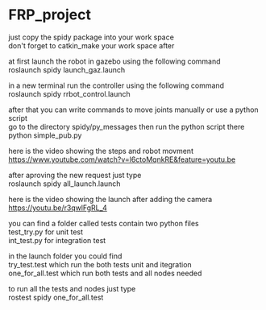 # FRP_project
just copy the spidy package into your work space <br/>
don't forget to catkin_make your work space after


at first launch the robot in gazebo using the following command<br/>
roslaunch spidy launch_gaz.launch


in a new terminal run the controller using the following command<br/>
roslaunch spidy rrbot_control.launch


after that you can write commands to move joints manually or use a python script<br/>
go to the directory spidy/py_messages  then run the python script there<br/>
python simple_pub.py


here is the video showing the steps and robot movment<br/>
https://www.youtube.com/watch?v=l6ctoMqnkRE&feature=youtu.be

after aproving the new request just type<br/>
roslaunch spidy all_launch.launch

here is the video showing the launch after adding the camera<br/>
https://youtu.be/r3qwlFgRL_4

you can find a folder called tests contain two python files<br/>
test_try.py for unit test<br/>
int_test.py for integration test

in the launch folder you could find<br/>
try_test.test which run the both tests unit and itegration<br/>
one_for_all.test which run both tests and all nodes needed


to run all the tests and nodes just type<br/>
rostest spidy one_for_all.test
